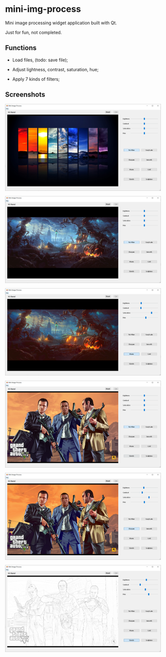 # mini-img-process

Mini image processing widget application built with Qt.

Just for fun, not completed.

## Functions

* Load files, (todo: save file);

* Adjust lightness, contrast, saturation, hue;

* Apply 7 kinds of filters;

## Screenshots

![1](screenshots/1.png "Main Interface")

![5](screenshots/5.png "Origin Image #3")

![6](screenshots/6.png "Adjusted Image #3")

![2](screenshots/2.png "Origin Image #1")

![3](screenshots/3.png "Adjusted Image #1")

![4](screenshots/4.png "Filtered Image #2")
